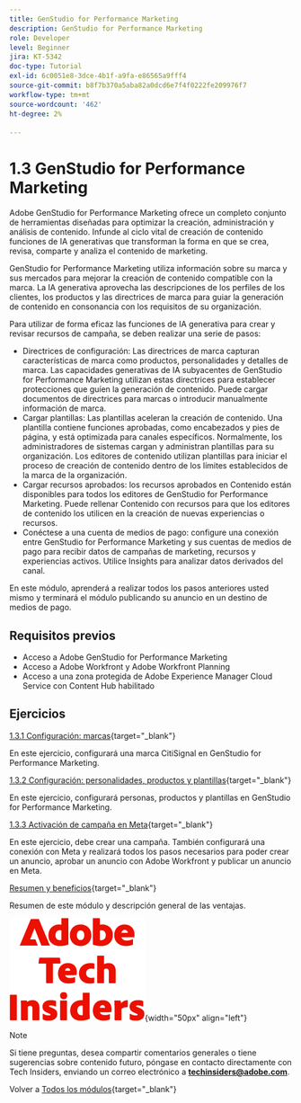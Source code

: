 ```yaml
---
title: GenStudio for Performance Marketing
description: GenStudio for Performance Marketing
role: Developer
level: Beginner
jira: KT-5342
doc-type: Tutorial
exl-id: 6c0051e8-3dce-4b1f-a9fa-e86565a9fff4
source-git-commit: b8f7b370a5aba82a0dcd6e7f4f0222fe209976f7
workflow-type: tm+mt
source-wordcount: '462'
ht-degree: 2%

---
```


# 1.3 GenStudio for Performance Marketing

Adobe GenStudio for Performance Marketing ofrece un completo conjunto de herramientas diseñadas para optimizar la creación, administración y análisis de contenido. Infunde al ciclo vital de creación de contenido funciones de IA generativas que transforman la forma en que se crea, revisa, comparte y analiza el contenido de marketing.

GenStudio for Performance Marketing utiliza información sobre su marca y sus mercados para mejorar la creación de contenido compatible con la marca. La IA generativa aprovecha las descripciones de los perfiles de los clientes, los productos y las directrices de marca para guiar la generación de contenido en consonancia con los requisitos de su organización.

Para utilizar de forma eficaz las funciones de IA generativa para crear y revisar recursos de campaña, se deben realizar una serie de pasos:

- Directrices de configuración: Las directrices de marca capturan características de marca como productos, personalidades y detalles de marca. Las capacidades generativas de IA subyacentes de GenStudio for Performance Marketing utilizan estas directrices para establecer protecciones que guíen la generación de contenido. Puede cargar documentos de directrices para marcas o introducir manualmente información de marca.
- Cargar plantillas: Las plantillas aceleran la creación de contenido. Una plantilla contiene funciones aprobadas, como encabezados y pies de página, y está optimizada para canales específicos. Normalmente, los administradores de sistemas cargan y administran plantillas para su organización. Los editores de contenido utilizan plantillas para iniciar el proceso de creación de contenido dentro de los límites establecidos de la marca de la organización.
- Cargar recursos aprobados: los recursos aprobados en Contenido están disponibles para todos los editores de GenStudio for Performance Marketing. Puede rellenar Contenido con recursos para que los editores de contenido los utilicen en la creación de nuevas experiencias o recursos.
- Conéctese a una cuenta de medios de pago: configure una conexión entre GenStudio for Performance Marketing y sus cuentas de medios de pago para recibir datos de campañas de marketing, recursos y experiencias activos. Utilice Insights para analizar datos derivados del canal.

En este módulo, aprenderá a realizar todos los pasos anteriores usted mismo y terminará el módulo publicando su anuncio en un destino de medios de pago.

## Requisitos previos

- Acceso a Adobe GenStudio for Performance Marketing
- Acceso a Adobe Workfront y Adobe Workfront Planning
- Acceso a una zona protegida de Adobe Experience Manager Cloud Service con Content Hub habilitado

## Ejercicios

[1.3.1 Configuración: marcas](./ex1.md){target="_blank"}

En este ejercicio, configurará una marca CitiSignal en GenStudio for Performance Marketing.

[1.3.2 Configuración: personalidades, productos y plantillas](./ex2.md){target="_blank"}

En este ejercicio, configurará personas, productos y plantillas en GenStudio for Performance Marketing.

[1.3.3 Activación de campaña en Meta](./ex3.md){target="_blank"}

En este ejercicio, debe crear una campaña. También configurará una conexión con Meta y realizará todos los pasos necesarios para poder crear un anuncio, aprobar un anuncio con Adobe Workfront y publicar un anuncio en Meta.

[Resumen y beneficios](./summary.md){target="_blank"}

Resumen de este módulo y descripción general de las ventajas.

![Perspectivas técnicas](./../../../assets/images/techinsiders.png){width="50px" align="left"}

>[!NOTE]
>
>Si tiene preguntas, desea compartir comentarios generales o tiene sugerencias sobre contenido futuro, póngase en contacto directamente con Tech Insiders, enviando un correo electrónico a **techinsiders@adobe.com**.

Volver a [Todos los módulos](../../../overview.md){target="_blank"}
